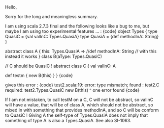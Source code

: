 Hello,

Sorry for the long and meaningless summary.

I am using scala 2.7.3 final and the following looks like a bug to me, but maybe I am using too experimental features ... :
{code}
object Types {
  type QuasiC = {val valInC: Types.QuasiA}
  type QuasiA = {def methodInA: String}
}

abstract class A {
  this: Types.QuasiA =>
  //def methodInA: String // with this instead it works
}
class B(aType: Types.QuasiC)

// C should be QuasiC !
abstract class C {
  val valInC: A

  def testm {
    new B(this)
  }
}
{code}

gives this error :
{code}
test2.scala:19: error: type mismatch;
 found   : test2.C
 required: test2.Types.QuasiC
    new B(this)
          ^
one error found
{code}

If I am not mistaken, to call testM on a C, C will not be abstract, so valInC will have a value, that will be of class A, which should not be abstract, so mixed in with something that provides methodInA, and so C will be conform to QuasiC !
Giving A the self-type of Types.QuasiA does not imply that something of type A is also a Types.QuasiA.  See also SI-1063.
